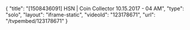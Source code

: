 {
    "title": "[1508436091] HSN | Coin Collector 10.15.2017 - 04 AM",
    "type": "solo",
    "layout": "iframe-static",
    "videoId": "123178671",
    "url": "\/tvpembed\/123178671"
}